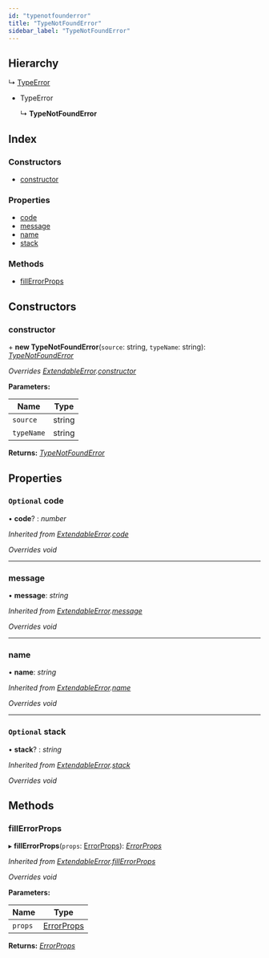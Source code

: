 ```yaml
---
id: "typenotfounderror"
title: "TypeNotFoundError"
sidebar_label: "TypeNotFoundError"
---
```


## Hierarchy

  ↳ [TypeError](typeerror.md)

* TypeError

  ↳ **TypeNotFoundError**

## Index

### Constructors

* [constructor](typenotfounderror.md#constructor)

### Properties

* [code](typenotfounderror.md#optional-code)
* [message](typenotfounderror.md#message)
* [name](typenotfounderror.md#name)
* [stack](typenotfounderror.md#optional-stack)

### Methods

* [fillErrorProps](typenotfounderror.md#fillerrorprops)

## Constructors

###  constructor

\+ **new TypeNotFoundError**(`source`: string, `typeName`: string): *[TypeNotFoundError](typenotfounderror.md)*

*Overrides [ExtendableError](extendableerror.md).[constructor](extendableerror.md#constructor)*

**Parameters:**

Name | Type |
------ | ------ |
`source` | string |
`typeName` | string |

**Returns:** *[TypeNotFoundError](typenotfounderror.md)*

## Properties

### `Optional` code

• **code**? : *number*

*Inherited from [ExtendableError](extendableerror.md).[code](extendableerror.md#optional-code)*

*Overrides void*

___

###  message

• **message**: *string*

*Inherited from [ExtendableError](extendableerror.md).[message](extendableerror.md#message)*

*Overrides void*

___

###  name

• **name**: *string*

*Inherited from [ExtendableError](extendableerror.md).[name](extendableerror.md#name)*

*Overrides void*

___

### `Optional` stack

• **stack**? : *string*

*Inherited from [ExtendableError](extendableerror.md).[stack](extendableerror.md#optional-stack)*

*Overrides void*

## Methods

###  fillErrorProps

▸ **fillErrorProps**(`props`: [ErrorProps](../modules/types.md#errorprops)): *[ErrorProps](../modules/types.md#errorprops)*

*Inherited from [ExtendableError](extendableerror.md).[fillErrorProps](extendableerror.md#fillerrorprops)*

*Overrides void*

**Parameters:**

Name | Type |
------ | ------ |
`props` | [ErrorProps](../modules/types.md#errorprops) |

**Returns:** *[ErrorProps](../modules/types.md#errorprops)*

